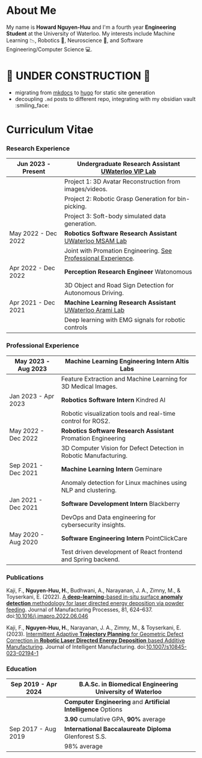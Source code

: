 # About Me
My name is __Howard Nguyen-Huu__ and I'm a fourth year __Engineering Student__ at the University of Waterloo.
My interests include Machine Learning :chart_with_downwards_trend:, Robotics :robot:, Neuroscience :brain:, and Software Engineering/Computer Science :computer:.

# :construction: UNDER CONSTRUCTION :construction:

- migrating from [mkdocs](https://github.com/howird/mkdocs) to [hugo](https://github.com/gohugoio/hugo) for static site generation
- decoupling `.md` posts to different repo, integrating with my obsidian vault :smiling_face:

# Curriculum Vitae
### Research Experience
| Jun 2023 - Present  | __Undergraduate Research Assistant__ [UWaterloo VIP Lab](https://uwaterloo.ca/vision-image-processing-lab/) |
|-                    |-                                                                                                            |
|                     | Project 1: 3D Avatar Reconstruction from images/videos.                                                     |
|                     | Project 2: Robotic Grasp Generation for bin-picking.                                                        |
|                     | Project 3: Soft-body simulated data generation.                                                             |
| May 2022 - Dec 2022 | __Robotics Software Research Assistant__ [UWaterloo MSAM Lab](https://msam.uwaterloo.ca/)                   |
|                     | Joint with Promation Engineering. [See Professional Experience](#professional-experience).                  |
| Apr 2022 - Dec 2022 | __Perception Research Engineer__         Watonomous                                                         |
|                     | 3D Object and Road Sign Detection for Autonomous Driving.                                                   |
| Apr 2021 - Dec 2021 | __Machine Learning Research Assistant__  [UWaterloo Arami Lab](https://www.aramilab.com/)                   |
|                     | Deep learning with EMG signals for robotic controls                                                         |

### Professional Experience
| May 2023 - Aug 2023 | __Machine Learning Engineering Intern__ Altis Labs                        |
|-                    |-                                                                          |
|                     | Feature Extraction and Machine Learning for 3D Medical Images.            |
| Jan 2023 - Apr 2023 | __Robotics Software Intern__ Kindred AI                                   |
|                     | Robotic visualization tools and real-time control for ROS2.               |
| May 2022 - Dec 2022 | __Robotics Software Research Assistant__ Promation Engineering            |
|                     | 3D Computer Vision for Defect Detection in Robotic Manufacturing.         |
| Sep 2021 - Dec 2021 | __Machine Learning Intern__              Geminare                         |
|                     | Anomaly detection for Linux machines using NLP and clustering.            |
| Jan 2021 - Dec 2021 | __Software Development Intern__          Blackberry                       |
|                     | DevOps and Data engineering for cybersecurity insights.                   |
| May 2020 - Aug 2020 | __Software Engineering Intern__          PointClickCare                   |
|                     | Test driven development of React frontend and Spring backend.             |

### Publications
Kaji, F., __Nguyen-Huu, H.__, Budhwani, A., Narayanan, J. A., Zimny, M., & Toyserkani, E. (2022). [A __deep-learning__-based in-situ surface __anomaly detection__ methodology for laser directed energy deposition via powder feeding](https://www.sciencedirect.com/science/article/abs/pii/S1526612522004297). Journal of Manufacturing Processes, 81, 624–637. doi:[10.1016/j.jmapro.2022.06.046](https://doi.org/10.1016/j.jmapro.2022.06.046)

Kaji, F., __Nguyen-Huu, H.__, Narayanan, J. A., Zimny, M., & Toyserkani, E. (2023). [Intermittent Adaptive __Trajectory Planning__ for Geometric Defect Correction in __Robotic Laser Directed Energy Deposition__ based Additive Manufacturing](https://link.springer.com/article/10.1007/s10845-023-02194-1). Journal of Intelligent Manufacturing. doi:[10.1007/s10845-023-02194-1](https://doi.org/10.1007/s10845-023-02194-1)


### Education
| Sep 2019 - Apr 2024 | __B.A.Sc. in Biomedical Engineering__ University of Waterloo      |
|-                    |-                                                                  |
|                     | __Computer Engineering__ and __Artificial Intelligence__ Options  |
|                     | __3.90__ cumulative GPA, __90%__ average                          |
| Sep 2017 - Aug 2019 | __International Baccalaureate Diploma__ Glenforest S.S.           |
|                     | 98% average                                                       |
